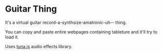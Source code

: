 
Guitar Thing
====

It's a virtual guitar record-a-synthsize-amatronic-uh-- thing.

You can copy and paste entire webpages containing tableture and it'll try to load it.




Uses <a href="https://github.com/Dinahmoe/tuna">tuna.js</a> audio effects library.

